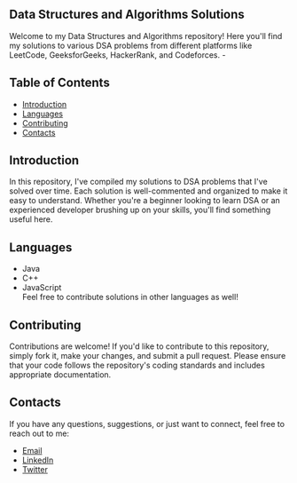  ##  Data Structures and Algorithms Solutions
 Welcome to my Data Structures and Algorithms repository! Here you'll find my solutions to various DSA problems from different platforms like LeetCode, GeeksforGeeks, HackerRank, and Codeforces.  -
 
 ## Table of Contents

 - [Introduction](#introduction)
 - [Languages](#languagesanguages)
 - [Contributing](#contributing)
 - [Contacts](#contacts) 
 
 ## Introduction
 
 In this repository, I've compiled my solutions to DSA problems that I've solved over time. Each solution is well-commented and organized to make it easy to understand. Whether you're a beginner looking to learn DSA or an experienced developer brushing up on your skills, you'll find something useful here.

## Languages

 - Java
 - C++
 - JavaScript
   <br>
Feel free to contribute solutions in other languages as well!

## Contributing 

 Contributions are welcome! If you'd like to contribute to this repository, simply fork it, make your changes, and submit a pull request. Please ensure that your code follows the repository's coding standards and includes appropriate documentation.

## Contacts
If you have any questions, suggestions, or just want to connect, feel free to reach out to me:

 - [Email](mdshahidafridia31@gmail.com)
 - [LinkedIn](https://www.linkedin.com/in/md-shahidafridi/)
 - [Twitter](https://twitter.com/Aapush2)
